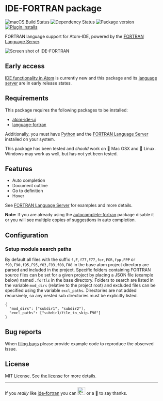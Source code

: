 # IDE-FORTRAN package
[![macOS Build Status](https://travis-ci.org/hansec/ide-fortran.svg?branch=master)](https://travis-ci.org/hansec/ide-fortran)
[![Dependency Status](https://david-dm.org/hansec/ide-fortran.svg)](https://david-dm.org/hansec/ide-fortran)
[![Package version](https://img.shields.io/apm/v/ide-fortran.svg)](https://atom.io/packages/ide-fortran)
[![Plugin installs](https://img.shields.io/apm/dm/ide-fortran.svg)](https://atom.io/packages/ide-fortran)

FORTRAN language support for Atom-IDE, powered by the [FORTRAN Language Server](https://github.com/hansec/fortran-language-server).

![Screen shot of IDE-FORTRAN](https://raw.githubusercontent.com/hansec/ide-fortran/master/images/screenshot.png)

## Early access

[IDE functionality in Atom](https://ide.atom.io/) is currently new and this package and
its [language server](https://github.com/hansec/fortran-language-server) are in early release states.

## Requirements
This package requires the following packages to be installed:
 * [atom-ide-ui](https://atom.io/packages/atom-ide-ui)
 * [language-fortran](https://atom.io/packages/language-fortran)

Additionally, you must have [Python](https://www.python.org/) and the
[FORTRAN Language Server](https://github.com/hansec/fortran-language-server) installed
on your system.

This package has been tested and *should* work on :apple: Mac OSX and :penguin: Linux.
Windows may work as well, but has not yet been tested.

## Features

* Auto completion
* Document outline
* Go to definition
* Hover

See [FORTRAN Language Server](https://github.com/hansec/fortran-language-server) for examples and more details.

**Note:** If you are already using the [autocomplete-fortran](https://atom.io/packages/autocomplete-fortran) package
disable it or you will see multiple copies of suggestions in auto completion.

## Configuration

### Setup module search paths
By default all files with the suffix `f,F,f77,F77,for,FOR,fpp,FPP` or `f90,F90,f95,F95,f03,F03,f08,F08` in the
base atom project directory are parsed and included in the project. Specific folders containing FORTRAN
source files can be set for a given project by placing a JSON file (example below) named `.fortls` in the
base directory. Folders to search are listed in the variable `mod_dirs` (relative to the project root)
and excluded files can be specified using the variable `excl_paths`. Directories are not added recursively,
so any nested sub directories must be explicitly listed.

    {
      "mod_dirs": ["subdir1", "subdir2"],
      "excl_paths": ["subdir1/file_to_skip.F90"]
    }

## Bug reports
When [filing bugs](https://github.com/atom/ide-fortran/issues/new) please provide example code to reproduce the observed issue.

## License
MIT License. See [the license](LICENSE.md) for more details.

--------

If you *really* like [ide-fortran](https://atom.io/packages/ide-fortran) you can <a href='https://ko-fi.com/A1085MY' target="_blank"><img height='25' style='border:0px;height:25px;' src='https://az743702.vo.msecnd.net/cdn/kofi1.png?v=b' border='0' alt='Buy Me a Coffee at ko-fi.com' /></a> or a :beer: to say thanks.
